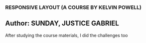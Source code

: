 ### RESPONSIVE LAYOUT (A COURSE BY KELVIN  POWELL)
## Author: SUNDAY, JUSTICE GABRIEL 
After studying the course materials, I did the challenges too
